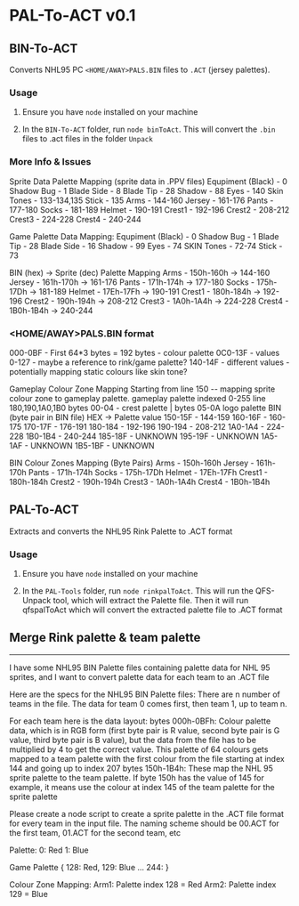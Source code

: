 # PAL-To-ACT v0.1

## BIN-To-ACT
Converts NHL95 PC `<HOME/AWAY>PALS.BIN` files to `.ACT` (jersey palettes).

### Usage
1. Ensure you have `node` installed on your machine

2. In the `BIN-To-ACT` folder, run `node binToAct`. This will convert the `.bin` files to .act files in the folder `Unpack`

### More Info & Issues

Sprite Data Palette Mapping (sprite data in .PPV files)
Equpiment (Black) - 0
Shadow Bug - 1
Blade Side - 8
Blade Tip - 28
Shadow - 88
Eyes - 140
Skin Tones - 133-134,135
Stick - 135
Arms - 144-160
Jersey - 161-176
Pants - 177-180
Socks - 181-189
Helmet - 190-191
Crest1 - 192-196
Crest2 - 208-212
Crest3 - 224-228
Crest4 - 240-244

Game Palette Data Mapping:
Equpiment (Black) - 0
Shadow Bug - 1
Blade Tip - 28
Blade Side - 16
Shadow - 99
Eyes - 74
SKIN Tones - 72-74
Stick - 73

BIN (hex) -> Sprite (dec) Palette Mapping
Arms - 150h-160h -> 144-160
Jersey - 161h-170h -> 161-176
Pants - 171h-174h -> 177-180
Socks - 175h-17Dh -> 181-189
Helmet - 17Eh-17Fh -> 190-191
Crest1 - 180h-184h -> 192-196
Crest2 - 190h-194h -> 208-212
Crest3 - 1A0h-1A4h -> 224-228
Crest4 - 1B0h-1B4h -> 240-244

### <HOME/AWAY>PALS.BIN format
000-0BF - First 64*3 bytes = 192 bytes - colour palette
0C0-13F - values 0-127 - maybe a reference to rink/game palette?
140-14F - different values - potentially mapping static colours like skin tone?

Gameplay Colour Zone Mapping
Starting from line 150 -- mapping sprite colour zone to gameplay palette. gameplay palette indexed 0-255
line 180,190,1A0,1B0 bytes 00-04 - crest palette | bytes 05-0A logo palette
BIN (byte pair in BIN file) HEX -> Palette value
150-15F - 144-159
160-16F - 160-175
170-17F - 176-191
180-184 - 192-196
190-194 - 208-212
1A0-1A4 - 224-228
1B0-1B4 - 240-244
185-18F - UNKNOWN
195-19F - UNKNOWN
1A5-1AF - UNKNOWN
1B5-1BF - UNKNOWN

BIN Colour Zones Mapping (Byte Pairs)
Arms - 150h-160h
Jersey - 161h-170h
Pants - 171h-174h
Socks - 175h-17Dh
Helmet - 17Eh-17Fh
Crest1 - 180h-184h
Crest2 - 190h-194h
Crest3 - 1A0h-1A4h
Crest4 - 1B0h-1B4h

## PAL-To-ACT
Extracts and converts the NHL95 Rink Palette to .ACT format

### Usage
1. Ensure you have `node` installed on your machine

2. In the `PAL-Tools` folder, run `node rinkpalToAct`. This will run the QFS-Unpack tool, which will extract the Palette file. Then it will run qfspalToAct which will convert the extracted palette file to .ACT format

## Merge Rink palette & team palette


----

I have some NHL95 BIN Palette files containing palette data for NHL 95 sprites, and I want to convert palette data for each team to an .ACT file

Here are the specs for the NHL95 BIN Palette files:
There are n number of teams in the file. The data for team 0 comes first, then team 1, up to team n.

For each team here is the data layout:
bytes 000h-0BFh: Colour palette data, which is in RGB form (first byte pair is R value, second byte pair is G value, third byte pair is B value), but the data from the file has to be multiplied by 4 to get the correct value. This palette of 64 colours gets mapped to a team palette with the first colour from the file starting at index 144 and going up to index 207
bytes 150h-1B4h: These map the NHL 95 sprite palette to the team palette. If byte 150h has the value of 145 for example, it means use the colour at index 145 of the team palette for the sprite palette

Please create a node script to create a sprite palette in the .ACT file format for every team in the input file. The naming scheme should be 00.ACT for the first team, 01.ACT for the second team, etc



Palette:
0: Red
1: Blue


Game Palette {
    128: Red,
    129: Blue
    ...
    244:
}

Colour Zone Mapping:
Arm1: Palette index 128 = Red
Arm2: Palette index 129 = Blue